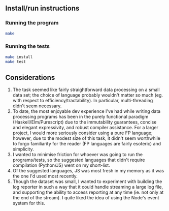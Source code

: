 ## Install/run instructions

### Running the program
```bash
make
```

### Running the tests
```bash
make install
make test
```

## Considerations

1. The task seemed like fairly straightforward data processing on a small data set; the choice of language probably wouldn't matter so much (eg. with respect to efficiency/tractability). In particular, multi-threading didn't seem necessary.
2. To date, the most enjoyable dev experience I've had while writing data processing programs has been in the purely functional paradigm (Haskell/Elm/Purescript) due to the immutability guarantees, concise and elegant expressivity, and robust compiler assistance. For a larger project, I would more seriously consider using a pure FP language; however, due to the modest size of this task, it didn't seem worthwhile to forgo familiarity for the reader (FP languages are fairly esoteric) and simplicity.
3. I wanted to minimise friction for whoever was going to run the programs/tests, so the suggested languages that didn't require compilation (Python/JS) went on my short-list.
4. Of the suggested languages, JS was most fresh in my memory as it was the one I'd used most recently.
5. Though the dataset was small, I wanted to experiment with building the log reporter in such a way that it could handle streaming a large log file, and supporting the ability to access reporting at any time (ie. not only at the end of the stream). I quite liked the idea of using the Node's event system for this.
